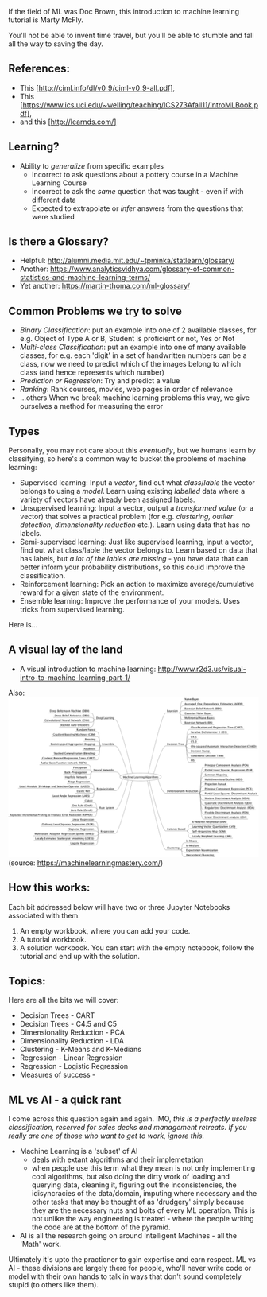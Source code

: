 If the field of ML was Doc Brown, this introduction to machine learning tutorial is Marty McFly. 

You'll not be able to invent time travel, but you'll be able to stumble and fall all the way to saving the day. 

## References:

- This [http://ciml.info/dl/v0_9/ciml-v0_9-all.pdf], 
- This [https://www.ics.uci.edu/~welling/teaching/ICS273Afall11/IntroMLBook.pdf], 
-  and this [http://learnds.com/]

## Learning?

- Ability to *generalize* from specific examples
	- Incorrect to ask questions about a pottery course in a Machine Learning Course
	- Incorrect to ask the _same_ question that was taught - even if with different data
	- Expected to extrapolate or *infer* answers from the questions that were studied

## Is there a Glossary?

- Helpful: http://alumni.media.mit.edu/~tpminka/statlearn/glossary/
- Another: https://www.analyticsvidhya.com/glossary-of-common-statistics-and-machine-learning-terms/
- Yet another: https://martin-thoma.com/ml-glossary/

## Common Problems we try to solve

- *Binary Classification*: put an example into one of 2 available classes, for e.g. Object of Type A or B, Student is proficient or not, Yes or Not
- *Multi-class Classification*: put an example into one of many available classes, for e.g. each 'digit' in a set of handwritten numbers can be a class, now we need to predict which of the images belong to which class (and hence represents which number)
- *Prediction or Regression*: Try and predict a value
- *Ranking*: Rank courses, movies, web pages in order of relevance
- ...others
When we break machine learning problems this way, we give ourselves a method for measuring the error

## Types

Personally, you may not care about this _eventually_, but we humans learn by classifying, so here's a common way to bucket the problems of machine learning:

- Supervised learning: Input a *vector*, find out what *class*/*lable* the vector belongs to using a *model*. Learn using existing *labelled* data where a variety of vectors have already been assigned labels.
- Unsupervised learning: Input a vector, output a *transformed value* (or a vector) that solves a practical problem (for e.g. *clustering, outlier detection, dimensionality reduction* etc.). Learn using data that has no labels.
- Semi-supervised learning: Just like supervised learning, input a vector, find out what class/lable the vector belongs to. Learn based on data that has labels, but *a lot of the lables are missing* - you have data that can better inform your probability distributions, so this could improve the classification. 
- Reinforcement learning: Pick an action to maximize average/cumulative reward for a given state of the environment. 
- Ensemble learning: Improve the performance of your models. Uses tricks from supervised learning.

Here is...

## A visual lay of the land

- A visual introduction to machine learning: http://www.r2d3.us/visual-intro-to-machine-learning-part-1/

Also:
![A Mindmap of the algorithms](images/MachineLearningAlgorithms.png)
(source: https://machinelearningmastery.com/)

## How this works:
Each bit addressed below will have two or three Jupyter Notebooks associated with them:
1. An empty workbook, where you can add your code.
2. A tutorial workbook.
2. A solution workbook.
You can start with the empty notebook, follow the tutorial and end up with the solution.

## Topics:
Here are all the bits we will cover:
- Decision Trees - CART
- Decision Trees - C4.5 and C5
- Dimensionality Reduction - PCA
- Dimensionality Reduction - LDA
- Clustering - K-Means and K-Medians
- Regression - Linear Regression
- Regression - Logistic Regression
- Measures of success - 



## ML vs AI - a quick rant
I come across this question again and again. 
IMO,
_this is a perfectly useless classification, reserved for sales decks and management retreats._ 
_If you really are one of those who want to get to work, ignore this._

- Machine Learning is a 'subset' of AI
	- deals with extant algorithms and their implemetation
	- when people use this term what they mean is not only implementing cool algorithms, but also doing the dirty work of loading and querying data, cleaning it, figuring out the inconsistencies, the idisyncracies of the data/domain, imputing where necessary and the other tasks that may be thought of as 'drudgery' simply because they are the necessary nuts and bolts of every ML operation. This is not unlike the way engineering is treated - where the people writing the code are at the bottom of the pyramid. 
- AI is all the research going on around Intelligent Machines - all the 'Math' work. 

Ultimately it's upto the practioner to gain expertise and earn respect. ML vs AI - these divisions are largely there for people, who'll never write code or model with their own hands to talk in ways that don't sound completely stupid (to others like them). 
